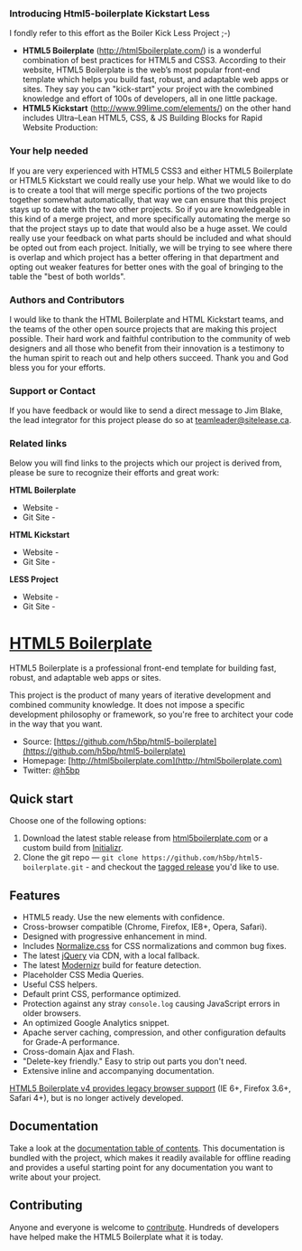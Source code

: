 ### Introducing Html5-boilerplate Kickstart Less
I fondly refer to this effort as the Boiler Kick Less Project ;-)
* **HTML5 Boilerplate** (http://html5boilerplate.com/) is a wonderful combination of best practices for HTML5 and CSS3. According to their website, HTML5 Boilerplate is the web’s most popular front-end template which helps you build fast, robust, and adaptable web apps or sites. They say you can "kick-start" your project with the combined knowledge and effort of 100s of developers, all in one little package.
* **HTML5 Kickstart** (http://www.99lime.com/elements/) on the other hand includes Ultra–Lean HTML5, CSS, & JS Building Blocks for Rapid Website Production:

### Your help needed
If you are very experienced with HTML5 CSS3 and either HTML5 Boilerplate or HTML5 Kickstart we could really use your help. What we would like to do is to create a tool that will merge specific portions of the two projects together somewhat automatically, that way we can ensure that this project stays up to date with the two other projects. So if you are knowledgeable in this kind of a merge project, and more specifically automating the merge so that the project stays up to date that would also be a huge asset. We could really use your feedback on what parts should be included and what should be opted out from each project. Initially, we will be trying to see where there is overlap and which project has a better offering in that department and opting out weaker features for better ones with the goal of bringing to the table the "best of both worlds".

### Authors and Contributors
I would like to thank the HTML Boilerplate and HTML Kickstart teams, and the teams of the other open source projects that are making this project possible. Their hard work and faithful contribution to the community of web designers and all those who benefit from their innovation is a testimony to the human spirit to reach out and help others succeed. Thank you and God bless you for your efforts.

### Support or Contact
If you have feedback or would like to send a direct message to Jim Blake, the lead integrator for this project please do so at teamleader@sitelease.ca.

### Related links
Below you will find links to the projects which our project is derived from, please be sure to recognize their efforts and great work:

**HTML Boilerplate**

* Website -
* Git Site -

**HTML Kickstart**

* Website -
* Git Site -

**LESS Project**

* Website -
* Git Site -


# [HTML5 Boilerplate](http://html5boilerplate.com)

HTML5 Boilerplate is a professional front-end template for building fast,
robust, and adaptable web apps or sites.

This project is the product of many years of iterative development and combined
community knowledge. It does not impose a specific development philosophy or
framework, so you're free to architect your code in the way that you want.

* Source: [https://github.com/h5bp/html5-boilerplate](https://github.com/h5bp/html5-boilerplate)
* Homepage: [http://html5boilerplate.com](http://html5boilerplate.com)
* Twitter: [@h5bp](http://twitter.com/h5bp)


## Quick start

Choose one of the following options:

1. Download the latest stable release from
   [html5boilerplate.com](http://html5boilerplate.com/) or a custom build from
   [Initializr](http://www.initializr.com).
2. Clone the git repo — `git clone
   https://github.com/h5bp/html5-boilerplate.git` - and checkout the [tagged
   release](https://github.com/h5bp/html5-boilerplate/releases) you'd like to
   use.


## Features

* HTML5 ready. Use the new elements with confidence.
* Cross-browser compatible (Chrome, Firefox, IE8+, Opera, Safari).
* Designed with progressive enhancement in mind.
* Includes [Normalize.css](http://necolas.github.com/normalize.css/) for CSS
  normalizations and common bug fixes.
* The latest [jQuery](http://jquery.com/) via CDN, with a local fallback.
* The latest [Modernizr](http://modernizr.com/) build for feature detection.
* Placeholder CSS Media Queries.
* Useful CSS helpers.
* Default print CSS, performance optimized.
* Protection against any stray `console.log` causing JavaScript errors in
  older browsers.
* An optimized Google Analytics snippet.
* Apache server caching, compression, and other configuration defaults for
  Grade-A performance.
* Cross-domain Ajax and Flash.
* "Delete-key friendly." Easy to strip out parts you don't need.
* Extensive inline and accompanying documentation.

[HTML5 Boilerplate v4 provides legacy browser
support](https://github.com/h5bp/html5-boilerplate/tree/v4) (IE 6+, Firefox
3.6+, Safari 4+), but is no longer actively developed.

## Documentation

Take a look at the [documentation table of contents](doc/TOC.md). This
documentation is bundled with the project, which makes it readily available for
offline reading and provides a useful starting point for any documentation you
want to write about your project.


## Contributing

Anyone and everyone is welcome to [contribute](CONTRIBUTING.md). Hundreds of
developers have helped make the HTML5 Boilerplate what it is today.
